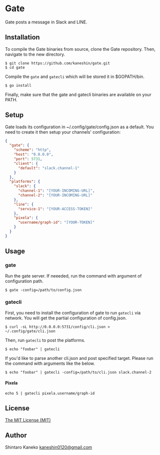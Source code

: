 # Gate

Gate posts a message in Slack and LINE.

## Installation

To compile the Gate binaries from source, clone the Gate repository. Then, navigate to the new directory.

```shell
$ git clone https://github.com/kaneshin/gate.git
$ cd gate
```

Compile the `gate` and `gatecli` which will be stored it in $GOPATH/bin.

```shell
$ go install
```

Finally, make sure that the gate and gatecli binaries are available on your PATH.

## Setup

Gate loads its configuration in ~/.config/gate/config.json as a default. You need to create it then setup your channels' configuration:

```json
{
  "gate": {
    "scheme": "http",
    "host": "0.0.0.0",
    "port": 5731,
    "client": {
      "default": "slack.channel-1"
    }
  },
  "platforms": {
    "slack": {
      "channel-1": "[YOUR-INCOMING-URL]",
      "channel-2": "[YOUR-INCOMING-URL]"
    },
    "line": {
      "service-1": "[YOUR-ACCESS-TOKEN]"
    },
    "pixela": {
      "username/graph-id": "[YOUR-TOKEN]"
    }
  }
}
```

## Usage

### gate

Run the gate server. If neeeded, run the command with argument of configuration path.

```shell
$ gate -config=/path/to/config.json
```

### gatecli

First, you need to install the configuration of gate to run `gatecli` via network. You will get the partial configuration of config.json.

```shell
$ curl -sL http://0.0.0.0:5731/config/cli.json > ~/.config/gate/cli.json
```

Then, run `gatecli` to post the platforms.

```shell
$ echo "foobar" | gatecli
```

If you'd like to parse another cli.json and post specified target. Please run the command with arguments like the below.

```
$ echo "foobar" | gatecli -config=/path/to/cli.json slack.channel-2
```

#### Pixela

```shell
echo 5 | gatecli pixela.username/graph-id
```

## License

[The MIT License (MIT)](http://kaneshin.mit-license.org/)

## Author

Shintaro Kaneko <kaneshin0120@gmail.com>
